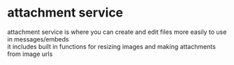# attachment service
attachment service is where you can create and edit files more easily to use in messages/embeds<br>
it includes built in functions for resizing images and making attachments from image urls
